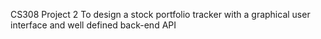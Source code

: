CS308 Project 2 
To design a stock portfolio tracker with a graphical user interface and well defined back-end API
